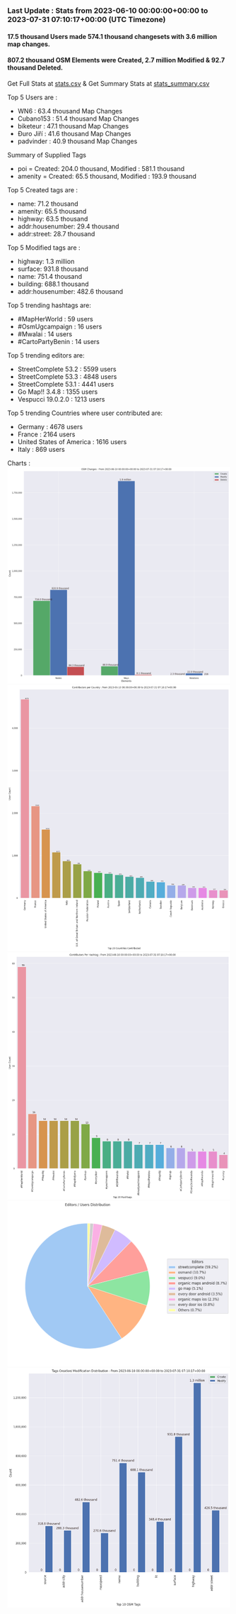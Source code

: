 ### Last Update : Stats from 2023-06-10 00:00:00+00:00 to 2023-07-31 07:10:17+00:00 (UTC Timezone)

#### 17.5 thousand Users made 574.1 thousand changesets with 3.6 million map changes.
#### 807.2 thousand OSM Elements were Created, 2.7 million Modified & 92.7 thousand Deleted.
Get Full Stats at [stats.csv](/stats/fieldmappers/Daily/stats.csv)
 & Get Summary Stats at [stats_summary.csv](/stats/fieldmappers/Daily/stats_summary.csv)

Top 5 Users are : 
- WN6 : 63.4 thousand Map Changes
- Cubano153 : 51.4 thousand Map Changes
- biketeur : 47.1 thousand Map Changes
- Đuro Jiří : 41.6 thousand Map Changes
- padvinder : 40.9 thousand Map Changes

Summary of Supplied Tags
- poi = Created: 204.0 thousand, Modified : 581.1 thousand
- amenity = Created: 65.5 thousand, Modified : 193.9 thousand


Top 5 Created tags are :
- name: 71.2 thousand
- amenity: 65.5 thousand
- highway: 63.5 thousand
- addr:housenumber: 29.4 thousand
- addr:street: 28.7 thousand


Top 5 Modified tags are :
- highway: 1.3 million
- surface: 931.8 thousand
- name: 751.4 thousand
- building: 688.1 thousand
- addr:housenumber: 482.6 thousand


Top 5 trending hashtags are:
- #MapHerWorld : 59 users
- #OsmUgcampaign : 16 users
- #Mwalai : 14 users
- #CartoPartyBenin : 14 users


Top 5 trending editors are:
- StreetComplete 53.2 : 5599 users
- StreetComplete 53.3 : 4848 users
- StreetComplete 53.1 : 4441 users
- Go Map!! 3.4.8 : 1355 users
- Vespucci 19.0.2.0 : 1213 users


Top 5 trending Countries where user contributed are:
- Germany : 4678 users
- France : 2164 users
- United States of America : 1616 users
- Italy : 869 users


 Charts : 
![Alt text](./stats_osm_changes.png) 
![Alt text](./stats_users_per_country.png) 
![Alt text](./stats_users_per_hashtag.png) 
![Alt text](./stats_editors_pie_chart.png) 
![Alt text](./stats_tags.png) 
